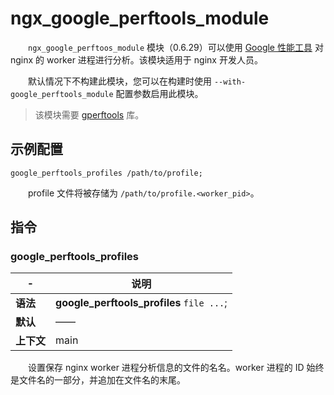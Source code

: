 # ngx_google_perftools_module

　　​`ngx_google_perftoos_module`​ 模块（0.6.29）可以使用 [Google 性能工具](https://github.com/gperftools/gperftools) 对 nginx 的 worker 进程进行分析。该模块适用于 nginx 开发人员。

　　默认情况下不构建此模块，您可以在构建时使用 `--with-google_perftools_module`​ 配置参数启用此模块。

> 该模块需要 [gperftools](https://github.com/gperftools/gperftools) 库。

## 示例配置

```
google_perftools_profiles /path/to/profile;
```

　　profile 文件将被存储为 `/path/to/profile.<worker_pid>`​。

## 指令

### google\_perftools\_profiles

|-|说明|
| ---| ------|
|**语法**|**google_perftools_profiles** `file ...`​;|
|**默认**|——|
|**上下文**|main|

　　设置保存 nginx worker 进程分析信息的文件的名名。worker 进程的 ID 始终是文件名的一部分，并追加在文件名的末尾。
